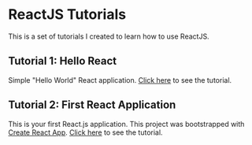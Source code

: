 # ReactJS Tutorials

This is a set of tutorials I created to learn how to use ReactJS.

## Tutorial 1: Hello React

Simple "Hello World" React application. [Click here](https://github.com/sasadangelo/reactjs-tutorials/tree/master/1-hello-react) to see the tutorial.

## Tutorial 2: First React Application

This is your first React.js application. This project was bootstrapped with [Create React App](https://github.com/facebook/create-react-app). [Click here](https://github.com/sasadangelo/reactjs-tutorials/tree/master/2-first-react-app) to see the tutorial.


